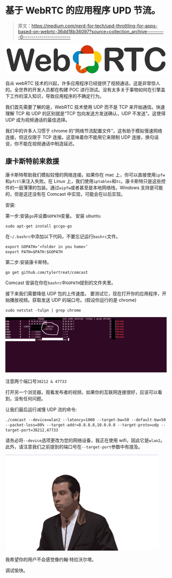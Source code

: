# 基于 WebRTC 的应用程序 UPD 节流。

> 原文：<https://medium.com/nerd-for-tech/upd-throttling-for-apps-based-on-webrtc-36dd18b36097?source=collection_archive---------0----------------------->

![](img/0729a36f8ce2b9c489a9f6d496669b8f.png)

自从 webRTC 技术的兴起，许多应用程序已经提供了视频通话，这是非常惊人的。全世界的开发人员都在构建 POC 进行测试。没有太多关于事物如何在引擎盖下工作的深入知识，导致应用程序的不确定行为。

我们首先需要了解的是，WebRTC 技术使用 UDP 而不是 TCP 来开始通信。快速理解 TCP 和 UDP 的区别就是“TCP 包向发送方发送确认，UDP 不发送”。这使得 UDP 成为视频通话的最佳选择。

我们中的许多人习惯于 chrome 的“网络节流配置文件”，这有助于模拟慢速网络连接，但这仅限于 TCP 连接。这意味着你不能用它来限制 UDP 连接，换句话说，你不能在视频通话中制造延迟。

## 康卡斯特前来救援

康卡斯特帮助我们模拟较慢的网络连接。如果你在 mac 上，你可以直接使用`ipfw`和`pfctl`来注入失败。在 Linux 上，我们使用`iptables`和`tc`。康卡斯特只是这些控件的一层薄薄的包装。通过`wipfw`或者甚至是本地网络栈，Windows 支持是可能的，但是这还没有在 Comcast 中实现，可能会在以后实现。

安装:

第一步:安装`go`并设置`GOPATH`变量。
安装 ubuntu

```
sudo apt-get install gccgo-go
```

在`~/.bashrc`中添加以下代码，不要忘记运行`bashrc`文件。

```
export GOPATH=’<folder in you home>’
export PATH=$PATH:$GOPATH
```

第二步:安装康卡斯特。

```
go get github.com/tylertreat/comcast
```

Comcast 安装在你在`bashrc`中`GOPATH`提到的文件夹里。

接下来我们需要降低 UDP 包的上传速度。
要测试它，现在打开你的应用程序，开始播放视频。获取发送 UDP 的端口号。(假设你运行的是 chrome)

```
sudo netstat -tulpn | grep chrome
```

![](img/d26c8471b97176e3da8ce27d5ba0f03b.png)

注意两个端口号`38212 & 47733`

打开另一个浏览器，观看发布者的视频，如果你的互联网连接很好，应该可以看到，没有任何问题。

让我们最后运行减慢 UDP 流的命令:

```
./comcast --device=wlan2 --latency=1000 --target-bw=50 --default-bw=50 --packet-loss=80% --target-addr=8.8.8.8,10.0.0.0 --target-proto=udp --target-port=38212,47733
```

请务必将`--device`选项更改为您的网络设备，我正在使用 wifi，因此它是`wlan2`。此外，请注意我们之前提到的端口号在`--target-port`参数中有提及。

![](img/118391d6c30c3a3cef17885717219349.png)

我希望你的用户不会感觉像约翰·特拉沃尔塔。

调试愉快。